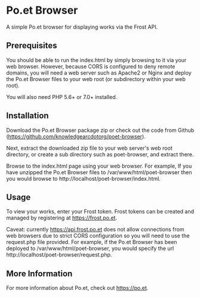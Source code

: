 # Po.et Browser
A simple Po.et browser for displaying works via the Frost API.

## Prerequisites

You should be able to run the index.html by simply browsing to it via your web browser. However, because CORS is configured to deny remote domains, you will need a web server such as Apache2 or Nginx and deploy the Po.et Browser files to your web root (or subdirectory within your web root).

You will also need PHP 5.6+ or 7.0+ installed.

## Installation

Download the Po.et Browser package zip or check out the code from Github (https://github.com/knowledgearcdotorg/poet-browser).

Next, extract the downloaded zip file to your web server's web root directory, or create a sub directory such as poet-browser, and extract there.

Browse to the index.html page using your web browser. For example, If you have unzipped the Po.et Browser files to /var/www/html/poet-browser then you would browse to http://localhost/poet-browser/index.html.

## Usage

To view your works, enter your Frost token. Frost tokens can be created and managed by registering at https://frost.po.et.

Caveat: currently https://api.frost.po.et does not allow connections from web browsers due to strict CORS configuration so you will need to use the request.php file provided. For example, if the Po.et Browser has been deployed to /var/www/html/poet-browser, you would specify the url http://localhost/poet-browser/request.php.

## More Information

For more information about Po.et, check out https://po.et.